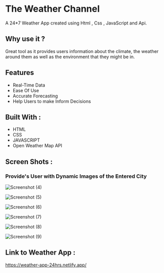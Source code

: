 # The Weather Channel
A 24*7 Weather App created using Html , Css , JavaScript and Api.

## Why use it ?

Great tool as it  provides users information about the climate, the weather around them as well as the environment that they might be in. 

## Features 
* Real-Time Data
* Ease Of Use
* Accurate Forecasting
* Help Users to make Inform Decisions 


## Built With :
* HTML
* CSS
* JAVASCRIPT
* Open Weather Map API


## Screen Shots :

### Provide's  User with Dynamic Images of the Entered City 


![Screenshot (4)](https://user-images.githubusercontent.com/87274294/180037187-4f72f8f4-b117-498a-add8-2c1cc4a68d80.png)

![Screenshot (5)](https://user-images.githubusercontent.com/87274294/180037222-713c179c-a73f-4173-85f1-fc74cc7c7c36.png)

![Screenshot (6)](https://user-images.githubusercontent.com/87274294/180037279-677e71a7-c3a4-4d16-bfde-6257a1241548.png)

![Screenshot (7)](https://user-images.githubusercontent.com/87274294/180037285-56ae8e72-175a-4958-bd54-13b07bc1ae7a.png)

![Screenshot (8)](https://user-images.githubusercontent.com/87274294/180037300-263f26b6-bafa-42d7-8862-2e0059095f44.png)

![Screenshot (9)](https://user-images.githubusercontent.com/87274294/180037314-360d654d-e23f-41c2-a925-9b390a2f5a15.png)


## Link to Weather App :
https://weather-app-24hrs.netlify.app/
